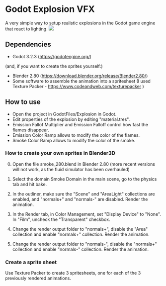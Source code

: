 # Godot Explosion VFX

A very simple way to setup realistic explosions in the Godot game engine that react to lighting.
![](demo.gif)
## Dependencies
- Godot 3.2.3 (https://godotengine.org/)

(and, if you want to create the sprites yourself:)
- Blender 2.80 (https://download.blender.org/release/Blender2.80/)
- Some software to assemble the animation into a spritesheet (I used Texture Packer - https://www.codeandweb.com/texturepacker )

## How to use
- Open the project in GodotFiles/Explosion in Godot.
- Edit properties of the explosion by editing "material.tres".
- Emission Fallof Multiplier and Emission Falloff control how fast the flames disappear.
- Emission Color Ramp allows to modify the color of the flames.
- Smoke Color Ramp allows to modify the color of the smoke.

### How to create your own sprites in Blender3D
0. Open the file smoke_280.blend in Blender 2.80 (more recent versions will not work, as the fluid simulator has been overhauled)

1. Select the domain Smoke Domain in the main scene, go to the physics tab and hit bake.

2. In the outliner, make sure the "Scene" and "AreaLight" collections are enabled, and "normals+" and "normals-" are disabled. Render the animation.

3. In the Render tab, in Color Management, set "Display Device" to "None". In "Film", uncheck the "Transparent" checkbox.

3. Change the render output folder to "normals+", disable the "Area" collection and enable "normals+" collection. Render the animation.

5. Change the render output folder to "normals-", disable the "normals+" collection and enable "normals-" collection.  Render the animation.

### Create a sprite sheet
Use Texture Packer to create 3 spritesheets, one for each of the 3 previously rendered animations.
